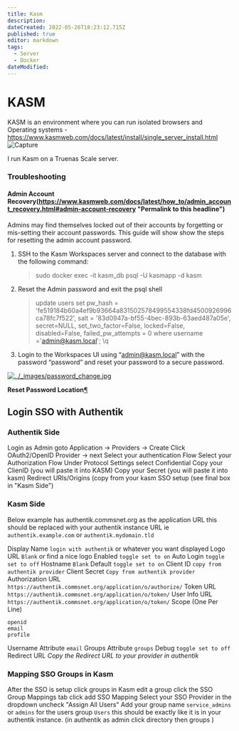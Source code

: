 ```yaml
---
title: Kasm
description: 
dateCreated: 2022-05-26T18:23:12.715Z
published: true
editor: markdown
tags:
  - Server
  - Docker
dateModified: 
---
```

# KASM
KASM is an environment where you can run isolated browsers and Operating systems
	- https://www.kasmweb.com/docs/latest/install/single_server_install.html
	![Capture](https://user-images.githubusercontent.com/12887622/134812745-f25c087d-f3ca-4707-ae6a-cd74859bcf8a.JPG)

I run Kasm on a Truenas Scale server. 


### Troubleshooting
#### Admin Account Recovery(https://www.kasmweb.com/docs/latest/how_to/admin_account_recovery.html#admin-account-recovery "Permalink to this headline")

Admins may find themselves locked out of their accounts by forgetting or mis-setting their account passwords. This guide will show show the steps for resetting the admin account password.

1.  SSH to the Kasm Workspaces server and connect to the database with the following command:
    
    > sudo docker exec -it kasm_db psql -U kasmapp -d kasm
    
2.  Reset the Admin password and exit the psql shell
    
    > update users set
    >     pw_hash = 'fe519184b60a4ef9b93664a831502578499554338fd4500926996ca78fc7f522',
    >     salt = '83d0947a-bf55-4bec-893b-63aed487a05e',
    >     secret=NULL, set_two_factor=False, locked=False,
    >     disabled=False, failed_pw_attempts = 0 where username ='admin@kasm.local';
    > \q
    
3.  Login to the Workspaces UI using “admin@kasm.local” with the password “password” and reset your password to a secure password.
    

[![../_images/password_change.jpg](https://www.kasmweb.com/docs/latest/_images/password_change.jpg)](https://www.kasmweb.com/docs/latest/_images/password_change.jpg)

**Reset Password Location**[¶](https://www.kasmweb.com/docs/latest/how_to/admin_account_recovery.html#id1 "Permalink to this image")



## Login SSO with Authentik

### Authentik Side
Login as Admin
goto Application -> Providers -> Create
Click OAuth2/OpenID Provider -> next
Select your authentication Flow
Select your Authorization Flow
Under Protocol Settings select Confidential
Copy your ClienID (you will paste it into KASM)
Copy your Secret (you will paste it into kasm)
Redirect URIs/Origins (copy from your kasm SSO setup (see final box in "Kasm Side")


### Kasm Side

Below example has authentik.commsnet.org as the application URL this should be replaced with your authentik instance URL
ie `authentik.example.com` or `authentik.mydomain.tld`

Display Name
`login with authentik` or whatever you want displayed
Logo URL
`Blank` or find a nice logo
Enabled
`toggle set to on`
Auto Login
`toggle set to off`
Hostname
`Blank`
Default
`toggle set to on`
Client ID
`copy from authentik provider`
Client Secret
`Copy from authentik provider`
Authorization URL
`https://authentik.commsnet.org/application/o/authorize/`
Token URL
`https://authentik.commsnet.org/application/o/token/`
User Info URL
`https://authentik.commsnet.org/application/o/token/`
Scope (One Per Line)
```
openid
email
profile
```
Username Attribute
`email`
Groups Attribute
`groups`
Debug
`toggle set to off`
Redirect URL
*Copy the Redirect URL to your provider in authentik*

### Mapping SSO Groups in Kasm
After the SSO is setup click groups in Kasm
edit a group
click the SSO Group Mappings tab
click add SSO Mapping
Select your SSO Provider in the dropdown
uncheck "Assign All Users"
Add your group name `service_admins` or `admins` for the users group `Users` this should be exactly like it is in your authentik instance. (in authentik as admin click directory then groups )